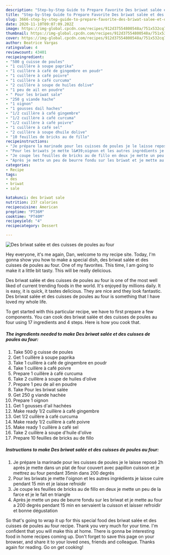 ```yaml
---
description: "Step-by-Step Guide to Prepare Favorite Des briwat salée et des cuisses de poules au four"
title: "Step-by-Step Guide to Prepare Favorite Des briwat salée et des cuisses de poules au four"
slug: 3666-step-by-step-guide-to-prepare-favorite-des-briwat-salee-et-des-cuisses-de-poules-au-four
date: 2020-11-10T09:07:09.202Z
image: https://img-global.cpcdn.com/recipes/912d37554800548a/751x532cq70/des-briwat-salee-et-des-cuisses-de-poules-au-four-photo-principale-de-la-recette.jpg
thumbnail: https://img-global.cpcdn.com/recipes/912d37554800548a/751x532cq70/des-briwat-salee-et-des-cuisses-de-poules-au-four-photo-principale-de-la-recette.jpg
cover: https://img-global.cpcdn.com/recipes/912d37554800548a/751x532cq70/des-briwat-salee-et-des-cuisses-de-poules-au-four-photo-principale-de-la-recette.jpg
author: Beatrice Vargas
ratingvalue: 4
reviewcount: 43401
recipeingredient:
- "500 g cuisse de poules"
- "1 cuillère à soupe paprika"
- "1 cuillère à café de gingembre en poudr"
- "1 cuillère à café poivre"
- "1 cuillère à café curcuma"
- "2 cuillère à soupe de huiles dolive"
- "1 peu de ail en poudre"
- " Pour les briwat sale"
- "250 g viande hache"
- "1 oignon"
- "1 gousses dail haches"
- "1/2 cuillère à café gingembre"
- "1/2 cuillère à café curcuma"
- "1/2 cuillère à café poivre"
- "1 cuillère à café sel"
- "2 cuillère à soupe dhuile dolive"
- "10 feuilles de bricks au de fillo"
recipeinstructions:
- "Je prépare la marinade pour les cuisses de poules je le laisse reposé 2h après je mette dans un plat de four couvert avec papillon cuisson et je mettrez au four pendant 35min dans 200 degrés"
- "Pour les briwats je mette l&#39;oignon et les autres ingrédients je laisse cuire pendant 15 min et je laisse refroidir"
- "Je coupe les feuilles de bricks au de fillo en deux je mette un peu de la farce et je le fait en triangle"
- "Après je mette un peu de beurre fondu sur les briwat et je mette au four a 200 degrés pendant 15 min en servaient la cuisson et laisser refroidir et bonne dégustation"
categories:
- Recipe
tags:
- des
- briwat
- sale

katakunci: des briwat sale 
nutrition: 237 calories
recipecuisine: American
preptime: "PT36M"
cooktime: "PT40M"
recipeyield: "4"
recipecategory: Dessert

---
```



![Des briwat salée et des cuisses de poules au four](https://img-global.cpcdn.com/recipes/912d37554800548a/751x532cq70/des-briwat-salee-et-des-cuisses-de-poules-au-four-photo-principale-de-la-recette.jpg)

Hey everyone, it's me again, Dan, welcome to my recipe site. Today, I'm gonna show you how to make a special dish, des briwat salée et des cuisses de poules au four. One of my favorites. This time, I am going to make it a little bit tasty. This will be really delicious.



Des briwat salée et des cuisses de poules au four is one of the most well liked of current trending foods in the world. It's enjoyed by millions daily. It is easy, it is quick, it tastes delicious. They are nice and they look fantastic. Des briwat salée et des cuisses de poules au four is something that I have loved my whole life.


To get started with this particular recipe, we have to first prepare a few components. You can cook des briwat salée et des cuisses de poules au four using 17 ingredients and 4 steps. Here is how you cook that.

<!--inarticleads1-->

##### The ingredients needed to make Des briwat salée et des cuisses de poules au four:

1. Take 500 g cuisse de poules
1. Get 1 cuillère à soupe paprika
1. Take 1 cuillère à café de gingembre en poudr
1. Take 1 cuillère à café poivre
1. Prepare 1 cuillère à café curcuma
1. Take 2 cuillère à soupe de huiles d&#39;olive
1. Prepare 1 peu de ail en poudre
1. Take  Pour les briwat salée
1. Get 250 g viande hachée
1. Prepare 1 oignon
1. Get 1 gousses d&#39;ail hachées
1. Make ready 1/2 cuillère à café gingembre
1. Get 1/2 cuillère à café curcuma
1. Make ready 1/2 cuillère à café poivre
1. Make ready 1 cuillère à café sel
1. Take 2 cuillère à soupe d&#39;huile d&#39;olive
1. Prepare 10 feuilles de bricks au de fillo




<!--inarticleads2-->

##### Instructions to make Des briwat salée et des cuisses de poules au four:

1. Je prépare la marinade pour les cuisses de poules je le laisse reposé 2h après je mette dans un plat de four couvert avec papillon cuisson et je mettrez au four pendant 35min dans 200 degrés
1. Pour les briwats je mette l&#39;oignon et les autres ingrédients je laisse cuire pendant 15 min et je laisse refroidir
1. Je coupe les feuilles de bricks au de fillo en deux je mette un peu de la farce et je le fait en triangle
1. Après je mette un peu de beurre fondu sur les briwat et je mette au four a 200 degrés pendant 15 min en servaient la cuisson et laisser refroidir et bonne dégustation




So that's going to wrap it up for this special food des briwat salée et des cuisses de poules au four recipe. Thank you very much for your time. I'm confident that you will make this at home. There is gonna be interesting food in home recipes coming up. Don't forget to save this page on your browser, and share it to your loved ones, friends and colleague. Thanks again for reading. Go on get cooking!
